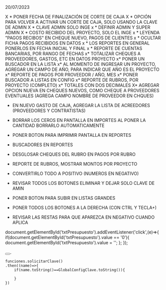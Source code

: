 20/07/2023

X * PONER FECHA DE FINALIZACIÓN DE CORTE DE CAJA
X * OPCIÓN PARA VOLVER A ACTIVAR UN CORTE DE CAJA, SOLO USANDO LA CLAVE DE ADMIN
X * CLAVE ADMIN SOLO INGE
x * DEFINIR ADMIN Y SUPER ADMIN
X * COSTO RECIBIDO DEL PROYECTO, SOLO EL INGE
x * LEYENDA "PAGOS RECIBOS" EN CHEQUE NUEVO, PAGOS DE CLIENTES
x * OCULTAR FICHA PAGOS RECIBIDOS EN DATOS
x * LOS REPORTES EN GENERAL PONERLOS EN FECHA INICIAL Y FINAL
x * REPORTE DE CUENTAS BANCARIAS, POR RANGO DE FECHAS
x* TOTALIZAR CHEQUES A PROVEEDORES, GASTOS, ETC EN DATOS PROYECTO
x* PONER UN BUSCADOR EN LA LISTA 
x* AL MOMENTO DE INGRESAR UN PROYECTO, AGREGAR UN CAMPO DE AÑO, PARA INDICAR QUE AÑO ES EL PROYECTO
x* REPORTE DE PAGOS POR PROVEEDOR / AÑO, MES
x* PONER BUSCADOR A LISTAS EN CONFIG
x* REPORTE DE RUBROS, POR PROYECTO (COMPLETO)
x* TOTALES CON DOS DECIMALES
X* AGREGAR OPCION NUEVA EN CHEQUES NUEVOS, COMO CHEQUE A PROVEEDORES
EVENTUALES (AGREGA CAMPO NOMBRE DE PROVEEDOR EN CHQUES)


* EN NUEVO GASTO DE CAJA, AGREGAR LA LISTA DE ACREEDORES (PROVEEDORES Y CONTRATISTAS)

* BORRAR LOS CEROS EN PANTALLA EN IMPORTES AL PONER LA CANTIDAD BORRARLO AUTOMATICAMENTE
* PONER BOTON PARA IMPRIMIR PANTALLA EN REPORTES
* BUSCADORES EN REPORTES 
* DESGLOSAR CHEQUES DEL RUBRO EN PAGOS POR RUBRO

* REPORTE DE RUBROS, MOSTRAR MONTOS POR PROYECTO

* CONVERTIRLO TODO A POSITIVO (NUMEROS EN NEGATIVO)
* REVISAR TODOS LOS BOTONES ELIMINAR Y DEJAR SOLO CLAVE DE AMIN
* PONER BOTON PARA SUBIR EN LISTAS GRANDES
* PONER TODOS LOS BOTONES A LA DERECHA (CON CTRL Y TECLA+)


* REVISAR LAS RESTAS PARA QUE APAREZCA EN NEGATIVO CUANDO APLICA



 document.getElementById('txtPresupuesto').addEventListener('click',(e)=>{
        if(document.getElementById('txtPresupuesto').value == '0'){
            document.getElementById('txtPresupuesto').value = '';
        };
    });



 <button class="btn btn-imprimir btn-primary btn-circle hand shadow btn-xl" onclick="window.print()">
                <i class="fal fa-print"></i>
            </button>.


    funciones.solicitarClave()
    .then((name)=>{
        if(name.toString()==GlobalConfigClave.toString()){
    
        }
    })
